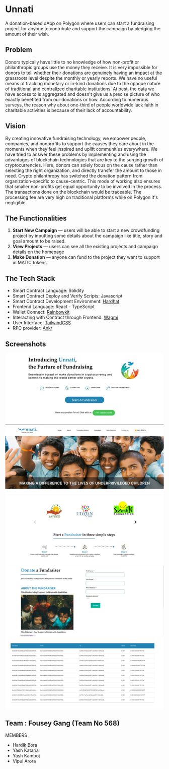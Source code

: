 # Unnati

A donation-based  dApp on Polygon where users can start a fundraising project for anyone to contribute and support the campaign by pledging the amount of their wish. 

## Problem
Donors typically have little to no knowledge of how non-profit or philanthropic groups use the money they receive. It is very impossible for donors to tell whether their donations are genuinely having an impact at the grassroots level despite the monthly or yearly reports. We have no useful means of tracking monetary or in-kind donations due to the opaque nature of traditional and centralized charitable institutions. At best, the data we have access to is aggregated and doesn't give us a precise picture of who exactly benefited from our donations or how. According to numerous surveys, the reason why about one-third of people worldwide lack faith in charitable activities is because of their lack of accountability.


## Vision
By creating innovative fundraising technology, we empower people, companies, and nonprofits to support the causes they care about in the moments when they feel inspired and uplift communities everywhere.
We have tried to answer these problems by implementing and using the advantages of blockchain technologies that are key to the surging growth of cryptocurrencies. Here, donors can solely focus on the cause rather than selecting the right organization, and directly transfer the amount to those in need. Crypto philanthropy has switched the donation pattern from organization-specific to cause-centric. This mode of working also ensures that smaller non-profits get equal opportunity to be involved in the process. The transactions done on the blockchain would be traceable. The processing fee are very high on traditional platforms while on Polygon it's negligible.

## The Functionalities

1. **Start New Campaign**  — users will be able to start a new crowdfunding project by inputting some details about the campaign like title, story and goal amount to be raised.
2. **View Projects** — users can see all the existing projects and campaign details on the homepage 
3. **Make Donation** — anyone can fund to the project they want to support in MATIC tokens


## The Tech Stack

- Smart Contract Language: Solidity
- Smart Contract Deploy and Verify Scripts: Javascript
- Smart Contract Development Environment: [Hardhat](https://hardhat.org/)
- Frontend Language: React - TypeScript
- Wallet Connect: [Rainbowkit](https://www.rainbowkit.com/)
- Interacting with Contract through Frontend: [Wagmi](https://wagmi.sh/)
- User Interface: [TailwindCSS](https://tailwindcss.com/)
- RPC provider: [Ankr](https://www.ankr.com/protocol/)

## Screenshots 
<img src="./Screenshot1.jpeg" />
<img src="./Screenshot2.jpeg" />
<img src="./Screenshot3.jpeg" />
<img src="./Screenshot4.jpeg" />
<img src="./Screenshot5.png" />

## Team : Fousey Gang (Team No 568)
MEMBERS :
- Hardik Bora
- Yash Kataria
- Yash Kamboj
- Vipul Arora
